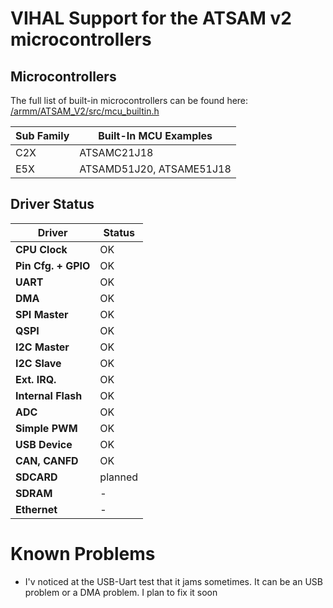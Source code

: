 # VIHAL Support for the ATSAM v2 microcontrollers

## Microcontrollers

The full list of built-in microcontrollers can be found here:
[/armm/ATSAM_V2/src/mcu_builtin.h](/armm/ATSAM_V2/src/mcu_builtin.h)

Sub Family | Built-In MCU Examples
-----------|--------------
C2X | ATSAMC21J18
E5X | ATSAMD51J20, ATSAME51J18

## Driver Status

  Driver              | Status  
----------------------|---------
__CPU Clock__         | OK      
__Pin Cfg. + GPIO__   | OK      
__UART__              | OK      
__DMA__               | OK      
__SPI Master__        | OK      
__QSPI__              | OK      
__I2C Master__        | OK      
__I2C Slave__         | OK      
__Ext. IRQ.__         | OK      
__Internal Flash__    | OK      
__ADC__               | OK      
__Simple PWM__        | OK      
__USB Device__        | OK      
__CAN, CANFD__        | OK      
__SDCARD__            | planned
__SDRAM__             | - 
__Ethernet__          | -

# Known Problems
 - I'v noticed at the USB-Uart test that it jams sometimes. It can be an USB problem or a DMA problem. I plan to fix it soon
